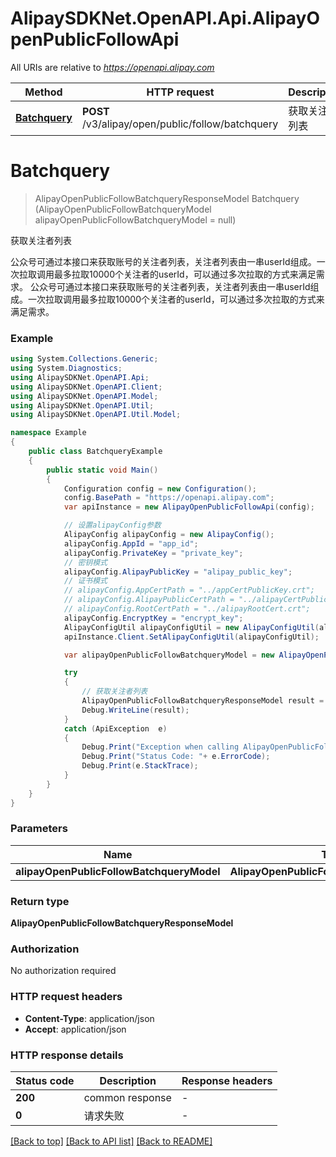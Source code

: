 # AlipaySDKNet.OpenAPI.Api.AlipayOpenPublicFollowApi

All URIs are relative to *https://openapi.alipay.com*

Method | HTTP request | Description
------------- | ------------- | -------------
[**Batchquery**](AlipayOpenPublicFollowApi.md#batchquery) | **POST** /v3/alipay/open/public/follow/batchquery | 获取关注者列表


<a name="batchquery"></a>
# **Batchquery**
> AlipayOpenPublicFollowBatchqueryResponseModel Batchquery (AlipayOpenPublicFollowBatchqueryModel alipayOpenPublicFollowBatchqueryModel = null)

获取关注者列表

公众号可通过本接口来获取账号的关注者列表，关注者列表由一串userId组成。一次拉取调用最多拉取10000个关注者的userId，可以通过多次拉取的方式来满足需求。 公众号可通过本接口来获取账号的关注者列表，关注者列表由一串userId组成。一次拉取调用最多拉取10000个关注者的userId，可以通过多次拉取的方式来满足需求。

### Example
```csharp
using System.Collections.Generic;
using System.Diagnostics;
using AlipaySDKNet.OpenAPI.Api;
using AlipaySDKNet.OpenAPI.Client;
using AlipaySDKNet.OpenAPI.Model;
using AlipaySDKNet.OpenAPI.Util;
using AlipaySDKNet.OpenAPI.Util.Model;

namespace Example
{
    public class BatchqueryExample
    {
        public static void Main()
        {
            Configuration config = new Configuration();
            config.BasePath = "https://openapi.alipay.com";
            var apiInstance = new AlipayOpenPublicFollowApi(config);

            // 设置alipayConfig参数
            AlipayConfig alipayConfig = new AlipayConfig();
            alipayConfig.AppId = "app_id";
            alipayConfig.PrivateKey = "private_key";
            // 密钥模式
            alipayConfig.AlipayPublicKey = "alipay_public_key";
            // 证书模式
            // alipayConfig.AppCertPath = "../appCertPublicKey.crt";
            // alipayConfig.AlipayPublicCertPath = "../alipayCertPublicKey_RSA2.crt";
            // alipayConfig.RootCertPath = "../alipayRootCert.crt";
            alipayConfig.EncryptKey = "encrypt_key";
            AlipayConfigUtil alipayConfigUtil = new AlipayConfigUtil(alipayConfig);
            apiInstance.Client.SetAlipayConfigUtil(alipayConfigUtil);

            var alipayOpenPublicFollowBatchqueryModel = new AlipayOpenPublicFollowBatchqueryModel(); // AlipayOpenPublicFollowBatchqueryModel |  (optional) 

            try
            {
                // 获取关注者列表
                AlipayOpenPublicFollowBatchqueryResponseModel result = apiInstance.Batchquery(alipayOpenPublicFollowBatchqueryModel);
                Debug.WriteLine(result);
            }
            catch (ApiException  e)
            {
                Debug.Print("Exception when calling AlipayOpenPublicFollowApi.Batchquery: " + e.Message );
                Debug.Print("Status Code: "+ e.ErrorCode);
                Debug.Print(e.StackTrace);
            }
        }
    }
}
```

### Parameters

Name | Type | Description  | Notes
------------- | ------------- | ------------- | -------------
 **alipayOpenPublicFollowBatchqueryModel** | **AlipayOpenPublicFollowBatchqueryModel**|  | [optional] 

### Return type

**AlipayOpenPublicFollowBatchqueryResponseModel**

### Authorization

No authorization required

### HTTP request headers

 - **Content-Type**: application/json
 - **Accept**: application/json


### HTTP response details
| Status code | Description | Response headers |
|-------------|-------------|------------------|
| **200** | common response |  -  |
| **0** | 请求失败 |  -  |

[[Back to top]](#) [[Back to API list]](../README.md#documentation-for-api-endpoints) [[Back to README]](../README.md)

